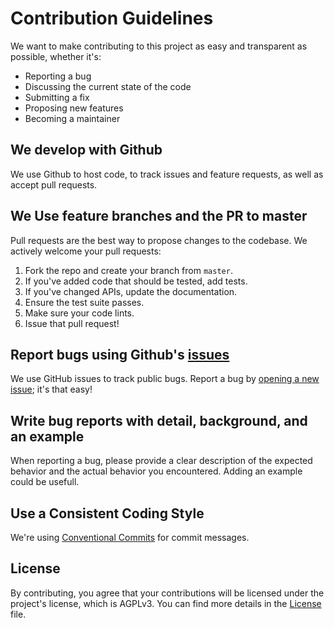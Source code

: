 # Contribution Guidelines

We want to make contributing to this project as easy and transparent as possible, whether it's:

- Reporting a bug
- Discussing the current state of the code
- Submitting a fix
- Proposing new features
- Becoming a maintainer

## We develop with Github
We use Github to host code, to track issues and feature requests, as well as accept pull requests.

## We Use feature branches and the PR to master
Pull requests are the best way to propose changes to the codebase. We actively welcome your pull requests:

1. Fork the repo and create your branch from `master`.
2. If you've added code that should be tested, add tests.
3. If you've changed APIs, update the documentation.
4. Ensure the test suite passes.
5. Make sure your code lints.
6. Issue that pull request!

## Report bugs using Github's [issues](https://github.com/webtimemachine/wtm/issues)
We use GitHub issues to track public bugs. Report a bug by [opening a new issue](https://github.com/webtimemachine/wtm/issues/new); it's that easy!

## Write bug reports with detail, background, and an example
When reporting a bug, please provide a clear description of the expected behavior and the actual behavior you encountered. Adding an example could be usefull.

## Use a Consistent Coding Style
We're using [Conventional Commits](https://www.conventionalcommits.org/en/v1.0.0/) for commit messages.

## License
By contributing, you agree that your contributions will be licensed under the project's license, which is AGPLv3. You can find more details in the [License](LICENSE.md) file.